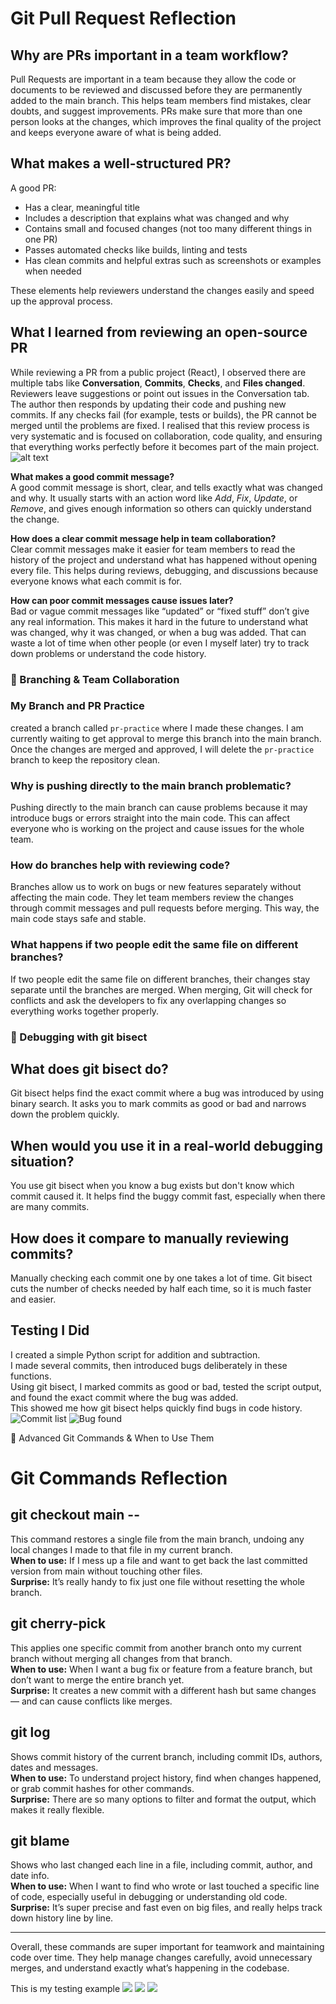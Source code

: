 # Git Pull Request Reflection

## Why are PRs important in a team workflow?

Pull Requests are important in a team because they allow the code or documents to be reviewed and discussed before they are permanently added to the main branch. This helps team members find mistakes, clear doubts, and suggest improvements. PRs make sure that more than one person looks at the changes, which improves the final quality of the project and keeps everyone aware of what is being added.

## What makes a well-structured PR?

A good PR:
- Has a clear, meaningful title
- Includes a description that explains what was changed and why
- Contains small and focused changes (not too many different things in one PR)
- Passes automated checks like builds, linting and tests
- Has clean commits and helpful extras such as screenshots or examples when needed

These elements help reviewers understand the changes easily and speed up the approval process.

## What I learned from reviewing an open-source PR

While reviewing a PR from a public project (React), I observed there are multiple tabs like **Conversation**, **Commits**, **Checks**, and **Files changed**. Reviewers leave suggestions or point out issues in the Conversation tab. The author then responds by updating their code and pushing new commits. If any checks fail (for example, tests or builds), the PR cannot be merged until the problems are fixed. I realised that this review process is very systematic and is focused on collaboration, code quality, and ensuring that everything works perfectly before it becomes part of the main project.
![alt text](image.png)

**What makes a good commit message?**  
A good commit message is short, clear, and tells exactly what was changed and why. It usually starts with an action word like *Add*, *Fix*, *Update*, or *Remove*, and gives enough information so others can quickly understand the change.

**How does a clear commit message help in team collaboration?**  
Clear commit messages make it easier for team members to read the history of the project and understand what has happened without opening every file. This helps during reviews, debugging, and discussions because everyone knows what each commit is for.

**How can poor commit messages cause issues later?**  
Bad or vague commit messages like “updated” or “fixed stuff” don’t give any real information. This makes it hard in the future to understand what was changed, why it was changed, or when a bug was added. That can waste a lot of time when other people (or even I myself later) try to track down problems or understand the code history.


### 📌 Branching & Team Collaboration

### My Branch and PR Practice
 created a branch called `pr-practice` where I made these changes. I am currently waiting to get approval to merge this branch into the main branch. Once the changes are merged and approved, I will delete the `pr-practice` branch to keep the repository clean.

### Why is pushing directly to the main branch problematic?
Pushing directly to the main branch can cause problems because it may introduce bugs or errors straight into the main code. This can affect everyone who is working on the project and cause issues for the whole team.

### How do branches help with reviewing code?
Branches allow us to work on bugs or new features separately without affecting the main code. They let team members review the changes through commit messages and pull requests before merging. This way, the main code stays safe and stable.

### What happens if two people edit the same file on different branches?
If two people edit the same file on different branches, their changes stay separate until the branches are merged. When merging, Git will check for conflicts and ask the developers to fix any overlapping changes so everything works together properly.

### 📌 Debugging with git bisect

## What does git bisect do?
Git bisect helps find the exact commit where a bug was introduced by using binary search. It asks you to mark commits as good or bad and narrows down the problem quickly.

## When would you use it in a real-world debugging situation?
You use git bisect when you know a bug exists but don't know which commit caused it. It helps find the buggy commit fast, especially when there are many commits.

## How does it compare to manually reviewing commits?
Manually checking each commit one by one takes a lot of time. Git bisect cuts the number of checks needed by half each time, so it is much faster and easier.

## Testing I Did
I created a simple Python script for addition and subtraction.  
I made several commits, then introduced bugs deliberately in these functions.  
Using git bisect, I marked commits as good or bad, tested the script output, and found the exact commit where the bug was added.  
This showed me how git bisect helps quickly find bugs in code history.
![Commit list](<Screenshot 2025-08-07 235107.png>)
![Bug found](<Screenshot 2025-08-07 235100.png>)


📌 Advanced Git Commands & When to Use Them
# Git Commands Reflection

## git checkout main -- <file>  
This command restores a single file from the main branch, undoing any local changes I made to that file in my current branch.  
**When to use:** If I mess up a file and want to get back the last committed version from main without touching other files.  
**Surprise:** It’s really handy to fix just one file without resetting the whole branch.

## git cherry-pick <commit>  
This applies one specific commit from another branch onto my current branch without merging all changes from that branch.  
**When to use:** When I want a bug fix or feature from a feature branch, but don’t want to merge the entire branch yet.  
**Surprise:** It creates a new commit with a different hash but same changes — and can cause conflicts like merges.

## git log  
Shows commit history of the current branch, including commit IDs, authors, dates and messages.  
**When to use:** To understand project history, find when changes happened, or grab commit hashes for other commands.  
**Surprise:** There are so many options to filter and format the output, which makes it really flexible.

## git blame <file>  
Shows who last changed each line in a file, including commit, author, and date info.  
**When to use:** When I want to find who wrote or last touched a specific line of code, especially useful in debugging or understanding old code.  
**Surprise:** It’s super precise and fast even on big files, and really helps track down history line by line.

---

Overall, these commands are super important for teamwork and maintaining code over time. They help manage changes carefully, avoid unnecessary merges, and understand exactly what’s happening in the codebase.

This is my testing example 
![](<Screenshot 2025-08-07 235444.png>)
![](<Screenshot 2025-08-08 133936.png>)
![](<Screenshot 2025-08-08 134544.png>)